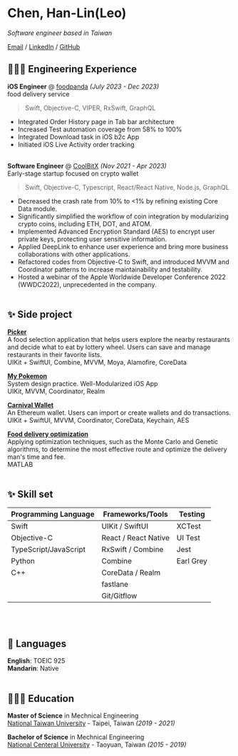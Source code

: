 # Chen, Han-Lin(Leo)

_Software engineer based in Taiwan_ <br>

[Email](hanlin.chen.tw@gmail,com) / [LinkedIn](https://www.linkedin.com/in/han-lin-chen/) / [GitHub](https://github.com/hanlinchentw)

## 👩🏼‍💻 Engineering Experience

**iOS Engineer** @ [foodpanda](https://foodpanda.com/) _(July 2023 - Dec 2023)_ <br>
food delivery service
> Swift, Objective-C, VIPER, RxSwift, GraphQL
  - Integrated Order History page in Tab bar architecture
  - Increased Test automation coverage from 58% to 100%
  - Integrated Download task in iOS b2c App
  - Initiated iOS Live Activity order tracking
<br><br>

**Software Engineer** @ [CoolBitX](https://coolbitx.com) _(Nov 2021 - Apr 2023)_ <br>
Early-stage startup focused on crypto wallet
> Swift, Objective-C, Typescript, React/React Native, Node.js, GraphQL
  - Decreased the crash rate from 10% to <1% by refining existing Core Data module.
  - Significantly simplified the workflow of coin integration by modularizing crypto coins, including ETH,  DOT, and ATOM.
  - Implemented Advanced Encryption Standard (AES) to encrypt user private keys, protecting user sensitive information.
  - Applied DeepLink to enhance user experience and bring more business collaborations with other applications.
  - Refactored codes from Objective-C to Swift, and introduced MVVM and Coordinator patterns to increase maintainability and testability.
  - Hosted a webinar of the Apple Worldwide Developer Conference 2022 (WWDC2022),  unprecedented in the company.
<br><br>

## ✨ Side project

**[Picker](https://www.figma.com/exit?url=https%3A%2F%2Fgithub.com%2Fhanlinchentw%2FPickers)** <br>
A food selection application that helps users explore the nearby restaurants and decide what to eat by lottery wheel. Users can save and manage restaurants in their favorite lists. <br>
UIKit + SwiftUI, Combine, MVVM, Moya, Alamofire, CoreData
<br>

**[My Pokemon](https://github.com/hanlinchentw/MyPokemon)** <br>
System design practice. Well-Modularized iOS App <br>
UIKit, MVVM, Coordinator, Realm
<br>

**[Carnival Wallet](https://github.com/hanlinchentw/CarnivalWallet)** <br>
An Ethereum wallet. Users can import or create wallets and do transactions. <br>
UIKit + SwiftUI, MVVM, Coordinator, CoreData, Keychain, AES
<br>

**[Food delivery optimization](https://www.dropbox.com/s/mwvozbgq6snpt68/Optimize%20the%20Path%20of%20Food%20Delivery.pdf?dl=0)** <br>
Applying optimization techniques, such as the Monte Carlo and Genetic algorithms, to determine the most effective route and optimize the delivery man's time and fee. <br>
MATLAB
<br><br>

## ✨ Skill set
| Programming Language  | Frameworks/Tools         | Testing  |
|------------------------|--------------------------|----------|
| Swift                  | UIKit / SwiftUI          | XCTest   |
| Objective-C            | React / React Native     | UI Test  |
| TypeScript/JavaScript  | RxSwift / Combine        | Jest     |
| Python                 | Combine                  | Earl Grey|
| C++                    | CoreData / Realm         |          |
|                        | fastlane                 |          |
|                        | Git/Gitflow              |          |

<br><br>

## 💬 Languages

**English**: TOEIC 925 <br>
**Mandarin**: Native
<br><br>

## 👩🏼‍🎓 Education

**Master of Science** in Mechnical Engineering<br>
[National Taiwan University](https://www.ntu.edu.tw) - Taipei, Taiwan _(2019 - 2021)_

**Bachelor of Science** in Mechnical Engineering<br>
[National Centeral University](https://www.ncu.edu.tw/) - Taoyuan, Taiwan _(2015 - 2019)_
